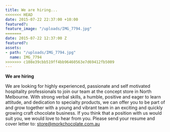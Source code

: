 ```yaml
---
title: We are hiring...
<<<<<<< HEAD
date: 2015-07-22 22:37:00 +10:00
featured?:
feature_image: "/uploads/IMG_7794.jpg"
=======
date: 2015-07-22 12:37:00 Z
featured?: 
assets:
- path: "/uploads/IMG_7794.jpg"
  name: IMG_7794
>>>>>>> c108e39cbb519ff4bb96460563e7d69412fb5009
---
```


**We are hiring**

We are looking for highly experienced, passionate and self motivated hospitality professionals to join our team at the concept store in North Melbourne. With strong verbal skills, a humble, positive and eager to learn attitude, and dedication to specialty products, we can offer you to be part of and grow together with a young and vibrant team in an exciting and quickly growing craft chocolate business. If you think that a position with us would suit you, we would love to hear from you. Please send your resume and cover letter to: store@morkchocolate.com.au
